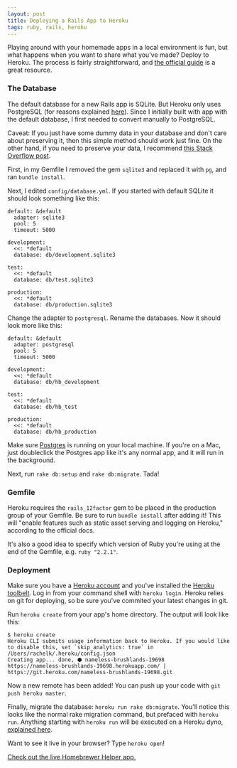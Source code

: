```yaml
---
layout: post
title: Deploying a Rails App to Heroku
tags: ruby, rails, heroku
---
```


Playing around with your homemade apps in a local environment is fun, but what happens when you want to share what you've made? Deploy to Heroku. The process is fairly straightforward, and [the official guide](https://devcenter.heroku.com/articles/getting-started-with-rails4) is a great resource.

### The Database

The default database for a new Rails app is SQLite. But Heroku only uses PostgreSQL (for reasons explained [here](https://devcenter.heroku.com/articles/sqlite3)). Since I initially built with app with the default database, I first needed to convert manually to PostgreSQL.

Caveat: If you just have some dummy data in your database and don't care about preserving it, then this simple method should work just fine. On the other hand, if you need to preserve your data, I recommend [this Stack Overflow post](http://stackoverflow.com/questions/6710654/change-from-sqlite-to-postgresql-in-a-fresh-rails-project).

First, in my Gemfile I removed the gem `sqlite3` and replaced it with `pg`, and ran `bundle install`.

Next, I edited `config/database.yml`. If you started with default SQLite it should look something like this:

```
default: &default
  adapter: sqlite3
  pool: 5
  timeout: 5000

development:
  <<: *default
  database: db/development.sqlite3

test:
  <<: *default
  database: db/test.sqlite3

production:
  <<: *default
  database: db/production.sqlite3
```

Change the adapter to `postgresql`. Rename the databases. Now it should look more like this:


```
default: &default
  adapter: postgresql
  pool: 5
  timeout: 5000

development:
  <<: *default
  database: db/hb_development

test:
  <<: *default
  database: db/hb_test

production:
  <<: *default
  database: db/hb_production
```

Make sure [Postgres](http://postgresapp.com/) is running on your local machine. If you're on a Mac, just doubleclick the Postgres app like it's any normal app, and it will run in the background.

Next, run `rake db:setup` and `rake db:migrate`. Tada!

### Gemfile

Heroku requires the `rails_12factor` gem to be placed in the production group of your Gemfile. Be sure to run `bundle install` after adding it! This will "enable features such as static asset serving and logging on Heroku," according to the official docs.

It's also a good idea to specify which version of Ruby you're using at the end of the Gemfile, e.g. `ruby "2.2.1"`.

### Deployment

Make sure you have a [Heroku account](https://signup.heroku.com/devcenter) and you've installed the [Heroku toolbelt](https://toolbelt.heroku.com/). Log in from your command shell with `heroku login`. Heroku relies on git for deploying, so be sure you've commited your latest changes in git.

Run `heroku create` from your app's home directory. The output will look like this:
```
$ heroku create
Heroku CLI submits usage information back to Heroku. If you would like to disable this, set `skip_analytics: true` in /Users/rachelk/.heroku/config.json
Creating app... done, ⬢ nameless-brushlands-19698
https://nameless-brushlands-19698.herokuapp.com/ | https://git.heroku.com/nameless-brushlands-19698.git
```
Now a new remote has been added! You can push up your code with `git push heroku master`.

Finally, migrate the database: `heroku run rake db:migrate`. You'll notice this looks like the normal rake migration command, but prefaced with `heroku run`. Anything starting with `heroku run` will be executed on a Heroku dyno, [explained here](https://devcenter.heroku.com/articles/dynos).

Want to see it live in your browser? Type `heroku open`!

[Check out the live Homebrewer Helper app.](https://nameless-brushlands-19698.herokuapp.com/)

